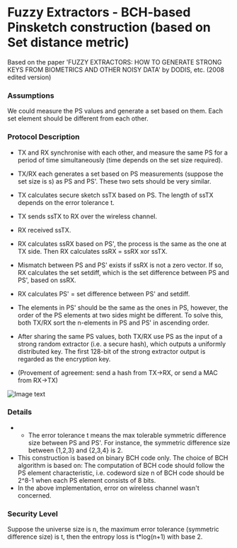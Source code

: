 # Fuzzy Extractors - BCH-based Pinsketch construction (based on Set distance metric)

Based on the paper 'FUZZY EXTRACTORS: HOW TO GENERATE STRONG KEYS FROM BIOMETRICS AND OTHER NOISY DATA' by DODIS, etc. (2008 edited version)

### Assumptions
We could measure the PS values and generate a set based on them. Each set element should be different from each other.

### Protocol Description

- TX and RX synchronise with each other, and measure the same PS for a period of time simultaneously (time depends on the set size required).
- TX/RX each generates a set based on PS measurements (suppose the set size is s) as PS and PS'. These two sets should be very similar.
- TX calculates secure sketch ssTX based on PS. The length of ssTX depends on the error tolerance t.
- TX sends ssTX to RX over the wireless channel.
- RX received ssTX. 
- RX calculates ssRX based on PS', the process is the same as the one at TX side. Then RX calculates ssRX = ssRX xor ssTX.
- Mismatch between PS and PS' exists if ssRX is not a zero vector. If so, RX calculates the set setdiff, which is the set difference between PS and PS', based on ssRX.
- RX calculates PS' = set difference between PS' and setdiff. 
- The elements in PS' should be the same as the ones in PS, however, the order of the PS elements at two sides might be different. To solve this, both TX/RX sort the n-elements in PS and PS' in ascending order.
- After sharing the same PS values, both TX/RX use PS as the input of a strong random extractor (i.e. a secure hash), which outputs a uniformly distributed key. The first 128-bit of the strong extractor output is regarded as the encryption key.


- (Provement of agreement: send a hash from TX->RX, or send a MAC from RX->TX)

![Image text](https://github.com/MrZMN/Implementation-of-PS-based-key-distribution-methods/blob/master/images/BCH-based%20Pinsketch%20.png)

### Details

- - The error tolerance t means the max tolerable symmetric difference size between PS and PS'. For instance, the symmetric difference size between {1,2,3} and {2,3,4} is 2.
- This construction is based on binary BCH code only. The choice of BCH algorithm is based on: The computation of BCH code should follow the PS element characteristic, i.e. codeword size n of BCH code should be 2^8-1 when each PS element consists of 8 bits. 
- In the above implementation, error on wireless channel wasn't concerned.

### Security Level

Suppose the universe size is n, the maximum error tolerance (symmetric difference size) is t, then the entropy loss is t\*log(n+1) with base 2.

